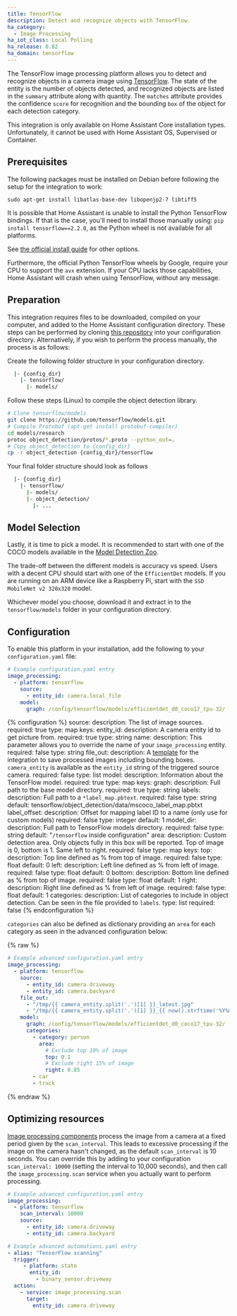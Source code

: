 ```yaml
---
title: TensorFlow
description: Detect and recognize objects with TensorFlow.
ha_category:
  - Image Processing
ha_iot_class: Local Polling
ha_release: 0.82
ha_domain: tensorflow
---
```


The TensorFlow image processing platform allows you to detect and recognize objects in a camera image using [TensorFlow](https://www.tensorflow.org/). The state of the entity is the number of objects detected, and recognized objects are listed in the `summary` attribute along with quantity. The `matches` attribute provides the confidence `score` for recognition and the bounding `box` of the object for each detection category.

<div class='note'>
This integration is only available on Home Assistant Core installation types. Unfortunately, it cannot be used with Home Assistant OS, Supervised or Container.
</div>

## Prerequisites

The following packages must be installed on Debian before following the setup for the integration to work:

`sudo apt-get install libatlas-base-dev libopenjp2-7 libtiff5`

It is possible that Home Assistant is unable to install the Python TensorFlow bindings. If that is the case,
you'll need to install those manually using: `pip install tensorflow==2.2.0`, as the Python wheel is
not available for all platforms.

See [the official install guide](https://www.tensorflow.org/install/) for other options.

Furthermore, the official Python TensorFlow wheels by Google, require your CPU to support the `avx` extension.
If your CPU lacks those capabilities, Home Assistant will crash when using TensorFlow, without any message.

## Preparation

This integration requires files to be downloaded, compiled on your computer, and added to the Home Assistant configuration directory. These steps can be performed by cloning [this repository](https://github.com/hunterjm/hass-tensorflow) into your configuration directory. Alternatively, if you wish to perform the process manually, the process is as follows:

Create the following folder structure in your configuration directory.

```bash
  |- {config_dir}
    |- tensorflow/
      |- models/
```

Follow these steps (Linux) to compile the object detection library.

```bash
# Clone tensorflow/models
git clone https://github.com/tensorflow/models.git
# Compile Protobuf (apt-get install protobuf-compiler)
cd models/research
protoc object_detection/protos/*.proto --python_out=.
# Copy object_detection to {config_dir}
cp -r object_detection {config_dir}/tensorflow
```

Your final folder structure should look as follows

```bash
  |- {config_dir}
    |- tensorflow/
      |- models/
      |- object_detection/
        |- ...
```

## Model Selection

Lastly, it is time to pick a model. It is recommended to start with one of the COCO models available in the [Model Detection Zoo](https://github.com/tensorflow/models/blob/master/research/object_detection/g3doc/tf2_detection_zoo.md).

The trade-off between the different models is accuracy vs speed.  Users with a decent CPU should start with one of the `EfficientDet` models. If you are running on an ARM device like a Raspberry Pi, start with the `SSD MobileNet v2 320x320` model.

Whichever model you choose, download it and extract in to the `tensorflow/models` folder in your configuration directory.

## Configuration

To enable this platform in your installation, add the following to your `configuration.yaml` file:

```yaml
# Example configuration.yaml entry
image_processing:
  - platform: tensorflow
    source:
      - entity_id: camera.local_file
    model:
      graph: /config/tensorflow/models/efficientdet_d0_coco17_tpu-32/
```

{% configuration %}
source:
  description: The list of image sources.
  required: true
  type: map
  keys:
    entity_id:
      description: A camera entity id to get picture from.
      required: true
      type: string
    name:
      description: This parameter allows you to override the name of your `image_processing` entity.
      required: false
      type: string
file_out:
    description: A [template](/docs/configuration/templating/#processing-incoming-data) for the integration to save processed images including bounding boxes. `camera_entity` is available as the `entity_id` string of the triggered source camera.
    required: false
    type: list
model:
    description: Information about the TensorFlow model.
    required: true
    type: map
    keys:
      graph:
        description: Full path to the base model directory.
        required: true
        type: string
      labels:
       description: Full path to a `*label_map.pbtext`.
       required: false
       type: string
       default: tensorflow/object_detection/data/mscoco_label_map.pbtxt
      label_offset:
        description: Offset for mapping label ID to a name (only use for custom models)
        required: false
        type: integer
        default: 1
      model_dir:
        description: Full path to TensorFlow models directory.
        required: false
        type: string
        default: "`/tensorflow` inside configuration"
      area:
        description: Custom detection area. Only objects fully in this box will be reported. Top of image is 0, bottom is 1.  Same left to right.
        required: false
        type: map
        keys:
          top:
            description: Top line defined as % from top of image.
            required: false
            type: float
            default: 0
          left:
            description: Left line defined as % from left of image.
            required: false
            type: float
            default: 0
          bottom:
            description: Bottom line defined as % from top of image.
            required: false
            type: float
            default: 1
          right:
            description: Right line defined as % from left of image.
            required: false
            type: float
            default: 1
      categories:
        description: List of categories to include in object detection. Can be seen in the file provided to `labels`.
        type: list
        required: false
{% endconfiguration %}

`categories` can also be defined as dictionary providing an `area` for each category as seen in the advanced configuration below:

{% raw %}

```yaml
# Example advanced configuration.yaml entry
image_processing:
  - platform: tensorflow
    source:
      - entity_id: camera.driveway
      - entity_id: camera.backyard
    file_out:
      - "/tmp/{{ camera_entity.split('.')[1] }}_latest.jpg"
      - "/tmp/{{ camera_entity.split('.')[1] }}_{{ now().strftime('%Y%m%d_%H%M%S') }}.jpg"
    model:
      graph: /config/tensorflow/models/efficientdet_d0_coco17_tpu-32/
      categories:
        - category: person
          area:
            # Exclude top 10% of image
            top: 0.1
            # Exclude right 15% of image
            right: 0.85
        - car
        - truck
```

{% endraw %}

## Optimizing resources

[Image processing components](/integrations/image_processing/) process the image from a camera at a fixed period given by the `scan_interval`. This leads to excessive processing if the image on the camera hasn't changed, as the default `scan_interval` is 10 seconds. You can override this by adding to your configuration `scan_interval: 10000` (setting the interval to 10,000 seconds), and then call the `image_processing.scan` service when you actually want to perform processing.

```yaml
# Example advanced configuration.yaml entry
image_processing:
  - platform: tensorflow
    scan_interval: 10000
    source:
      - entity_id: camera.driveway
      - entity_id: camera.backyard
```

```yaml
# Example advanced automations.yaml entry
- alias: "TensorFlow scanning"
  trigger:
     - platform: state
       entity_id:
         - binary_sensor.driveway
  action:
    - service: image_processing.scan
      target:
        entity_id: camera.driveway
```
